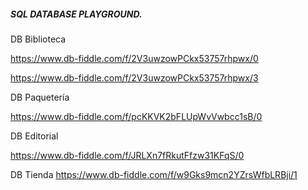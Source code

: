 ##### SQL DATABASE PLAYGROUND.

DB Biblioteca

https://www.db-fiddle.com/f/2V3uwzowPCkx53757rhpwx/0

https://www.db-fiddle.com/f/2V3uwzowPCkx53757rhpwx/3

DB Paquetería

https://www.db-fiddle.com/f/pcKKVK2bFLUpWvVwbcc1sB/0

DB Editorial

https://www.db-fiddle.com/f/JRLXn7fRkutFfzw31KFqS/0

DB Tienda
https://www.db-fiddle.com/f/w9Gks9mcn2YZrsWfbLRBji/1
